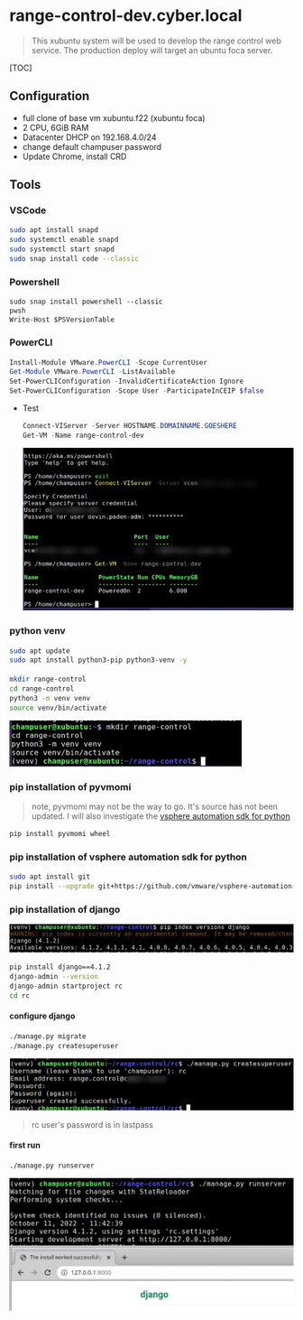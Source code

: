 # range-control-dev.cyber.local

> This xubuntu system will be used to develop the range control web service.  The production deploy will target an ubuntu foca server.

[TOC]

## Configuration

* full clone of base vm xubuntu.f22 (xubuntu foca)
* 2 CPU, 6GiB RAM
* Datacenter DHCP on 192.168.4.0/24
* change default champuser password
* Update Chrome, install CRD

## Tools

### VSCode

```bash
sudo apt install snapd
sudo systemctl enable snapd
sudo systemctl start snapd
sudo snap install code --classic
```

### Powershell

```
sudo snap install powershell --classic
pwsh
Write-Host $PSVersionTable
```

### PowerCLI

```powershell
Install-Module VMware.PowerCLI -Scope CurrentUser
Get-Module VMware.PowerCLI -ListAvailable
Set-PowerCLIConfiguration -InvalidCertificateAction Ignore
Set-PowerCLIConfiguration -Scope User -ParticipateInCEIP $false
```

* Test

  ```powershell
  Connect-VIServer -Server HOSTNAME.DOMAINNAME.GOESHERE
  Get-VM -Name range-control-dev
  ```

  ![image-20221011071622266](range-control-dev.assets/image-20221011071622266.png) 

### python venv

```bash
sudo apt update
sudo apt install python3-pip python3-venv -y

mkdir range-control
cd range-control
python3 -m venv venv
source venv/bin/activate
```

![image-20221011072914773](range-control-dev.assets/image-20221011072914773.png) 

### pip installation of pyvmomi

> note, pyvmomi may not be the way to go.  It's source has not been updated.  I will also investigate the [vsphere automation sdk for python](https://github.com/vmware/vsphere-automation-sdk-python)

```bash
pip install pyvmomi wheel
```

### pip installation of vsphere automation sdk for python

```bash
sudo apt install git
pip install --upgrade git+https://github.com/vmware/vsphere-automation-sdk-python.git
```

### pip installation of django

![image-20221011073515300](range-control-dev.assets/image-20221011073515300.png) 

```bash
pip install django==4.1.2
django-admin --version
django-admin startproject rc
cd rc
```



#### configure django

```bash
./manage.py migrate
./manage.py createsuperuser
```

![image-20221011074139527](range-control-dev.assets/image-20221011074139527.png) 

> rc user's password is in lastpass

#### first run

```bash
./manage.py runserver
```

![image-20221011074347542](range-control-dev.assets/image-20221011074347542.png) 

